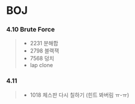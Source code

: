 # BOJ
### 4.10 Brute Force
> * 2231 분해합
> * 2798 블랙잭
> * 7568 덩치
> * lap clone


### 4.11
> * 1018 체스판 다시 칠하기 (힌트 봐버림 ㅠ-ㅠ)
